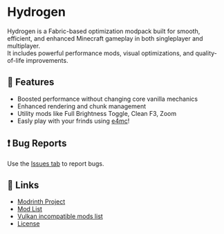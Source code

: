 # Hydrogen

Hydrogen is a Fabric-based optimization modpack built for smooth, efficient, and enhanced Minecraft gameplay in both singleplayer and multiplayer.  
It includes powerful performance mods, visual optimizations, and quality-of-life improvements.

## 🧩 Features
- Boosted performance without changing core vanilla mechanics
- Enhanced rendering and chunk management
- Utility mods like Full Brightness Toggle, Clean F3, Zoom
- Easly play with your frinds using [e4mc](https://modrinth.com/mod/e4mc)!

## ❗ Bug Reports
Use the [Issues tab](https://github.com/FastPig-jar/Hydrogen-modpack/issues) to report bugs.

## 🔗 Links
- [Modrinth Project](https://modrinth.com/modpack/hydrogenpack)
- [Mod List](MODLIST.md)
- [Vulkan incompatible mods list](https://github.com/xCollateral/VulkanMod/wiki/Incompatible-mods)
- [License](LICENSE.md)
